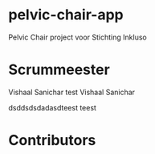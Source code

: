 # pelvic-chair-app

Pelvic Chair project voor Stichting Inkluso

# Scrummeester

Vishaal Sanichar test
Vishaal Sanichar

dsddsdsdadasdteest
teest
# Contributors 



